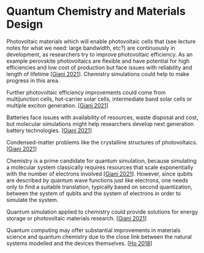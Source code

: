 # Quantum Chemistry and Materials Design

Photovoltaic materials which will enable photovoltaic cells that (see lecture notes for what we need: large bandwidth, etc?) are continuously in development, as researchers try to improve photovoltaic efficiency. As an example perovskite photovoltaics are flexible and have potential for high efficiencies and low cost of production but face issues with reliability and length of lifetime [[Giani 2021](https://doi.org/10.1007/s42979-021-00786-3)]. Chemistry simulations could help to make progress in this area.

Further photovoltaic efficiency improvements could come from multijunction cells, hot-carrier solar cells, intermediate band solar cells or multiple exciton generation. [[Giani 2021](https://doi.org/10.1007/s42979-021-00786-3)]

Batteries face issues with availability of resources, waste disposal and cost, but molecular simulations might help researchers develop next generation battery technologies. [[Giani 2021](https://doi.org/10.1007/s42979-021-00786-3)]

Condensed-matter problems like the crystalline structures of photovoltaics. [[Giani 2021](https://doi.org/10.1007/s42979-021-00786-3)]

Chemistry is a prime candidate for quantum simulation, because simulating a molecular system classically requires resources that scale exponentially with the number of electrons involved [[Giani 2021](https://doi.org/10.1007/s42979-021-00786-3)]. However, since qubits are described by quantum wave functions just like electrons, one needs only to find a suitable translation, typically based on second quantization, between the system of qubits and the system of electrons in order to simulate the system.

Quantum simulation applied to chemistry could provide solutions for energy storage or photovoltaic materials research. [[Giani 2021](https://doi.org/10.1007/s42979-021-00786-3)]

Quantum computing may offer substantial improvements in materials science and quantum chemistry due to the close link between the natural systems modelled and the devices themselves. [[Ho 2018](https://doi.org/10.1016/j.joule.2018.04.021)]
